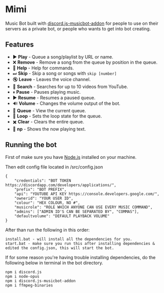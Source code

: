 # Mimi
Music Bot built with [discord.js-musicbot-addon](https://github.com/DarkoPendragon/discord.js-musicbot-addon) for people to use on their servers as a private bot, or people who wants to get into bot creating.

## Features
* ▶️ **Play** - 
Queue a song/playlist by URL or name.
* ❌ **Remove** - 
Remove a song from the queue by position in the queue.
* 📃 **Help** - 
Help for commands.
* ⏭ **Skip** - 
Skip a song or songs with `skip [number]`
* 🔇 **Leave** - 
Leaves the voice channel.
* 🔎 **Search** - 
Searches for up to 10 videos from YouTube.
* ⏸ **Pause** - 
Pauses playing music.
* ▶️ **Resume** - 
Resumes a paused queue.
* 🔊 **Volume** - 
Changes the volume output of the bot.
* 📑 **Queue** - 
View the current queue.
* 🔁 **Loop** - 
Sets the loop state for the queue.
* ✖️ **Clear** - 
Clears the entire queue.
* 🎵 **np** - 
Shows the now playing text.

## Running the bot
First of make sure you have [Node.js](https://nodejs.org/en/) installed on your machine.

Then edit config file located in /src/config.json
```
{
    "credentials": "BOT TOKEN https://discordapp.com/developers/applications/",
    "prefix": "BOT PREFIX",
    "api": "YOUTUBE API KEY https://console.developers.google.com/",
    "ownerid": "YOUR USER ID",
    "colour": "HEX COLOUR, NO #",
    "musicrole": "ROLE WHICH ANYONE CAN USE EVERY MUSIC COMMAND",
    "admins": ["ADMIN ID'S CAN BE SEPARATED BY", "COMMAS"],
    "defaultvolume": "DEFAULT PLAYBACK VOLUME"
}
```
After than run the following in this order:
```
install.bat - will install all the dependencies for you.
start.bat - make sure you run this after installing dependencies & edited the config.json, this will start the bot.
```
If for some reason you're having trouble installing dependencies, do the following below in terminal in the bot directory.
```
npm i discord.js
npm i node-opus
npm i discord.js-musicbot-addon
npm i ffmpeg-binaries
```
